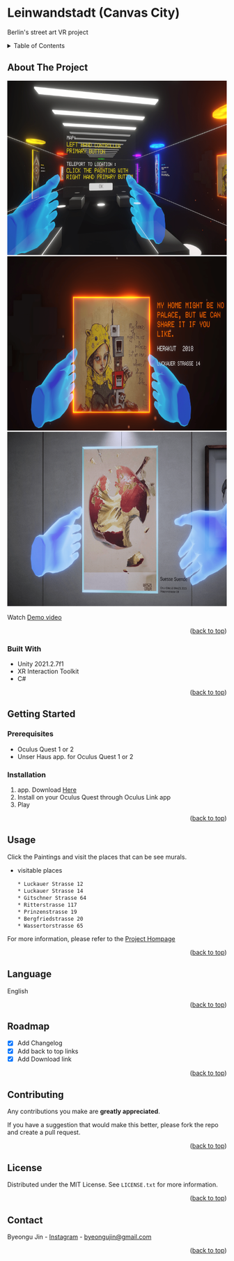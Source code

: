 # Leinwandstadt (Canvas City)
Berlin's street art VR project


<!-- TABLE OF CONTENTS -->
<details>
  <summary>Table of Contents</summary>
  <ol>
    <li>
      <a href="#about-the-project">About The Project</a>
      <ul>
        <li><a href="#built-with">Built With</a></li>
      </ul>
    </li>
    <li>
      <a href="#getting-started">Getting Started</a>
      <ul>
        <li><a href="#prerequisites">Prerequisites</a></li>
        <li><a href="#installation">Installation</a></li>
      </ul>
    </li>
    <li><a href="#usage">Usage</a></li>
    <li><a href="#language">Language</a></li>
    <li><a href="#roadmap">Roadmap</a></li>
    <li><a href="#contributing">Contributing</a></li>
    <li><a href="#license">License</a></li>
    <li><a href="#contact">Contact</a></li>
  </ol>
</details>



<!-- ABOUT THE PROJECT -->
## About The Project

<img src ="https://github.com/byeongujin/VR_Leinwandstadt/blob/main/images/screenshot1.png" width = "600" height = "400">
<img src ="https://github.com/byeongujin/VR_Leinwandstadt/blob/main/images/screenshot2.png" width = "600" height = "400">
<img src ="https://github.com/byeongujin/VR_Leinwandstadt/blob/main/images/screenshot3.png" width = "600" height = "400">

Watch [Demo video](https://drive.google.com/file/d/1SyA3gKRYGYjRJNVwU3CkfYQPkDdaM377/view?usp=sharing)

<p align="right">(<a href="#top">back to top</a>)</p>

### Built With

* Unity 2021.2.7f1
* XR Interaction Toolkit
* C#

<p align="right">(<a href="#top">back to top</a>)</p>



<!-- GETTING STARTED -->
## Getting Started

### Prerequisites

* Oculus Quest 1 or 2
* Unser Haus app. for Oculus Quest 1 or 2

### Installation

1. app. Download [Here](https://drive.google.com/file/d/1Pse4sHlVxt_u4ghdTgaeVe7KFlfUMy0X/view?usp=sharing)
2. Install on your Oculus Quest through Oculus Link app
3. Play

<p align="right">(<a href="#top">back to top</a>)</p>



<!-- USAGE EXAMPLES -->
## Usage
Click the Paintings and visit the places that can be see murals. 

* visitable places
  ```
  * Luckauer Strasse 12
  * Luckauer Strasse 14
  * Gitschner Strasse 64
  * Ritterstrasse 117
  * Prinzenstrasse 19
  * Bergfriedstrasse 20
  * Wassertorstrasse 65
  ```

For more information, please refer to the [Project Hompage](http://oktopusmagazine.com/vrproject)

<p align="right">(<a href="#top">back to top</a>)</p>



<!-- LANGUAGE -->
## Language
English

<p align="right">(<a href="#top">back to top</a>)</p>



<!-- ROADMAP -->
## Roadmap

- [x] Add Changelog
- [x] Add back to top links
- [x] Add Download link

<p align="right">(<a href="#top">back to top</a>)</p>



<!-- CONTRIBUTING -->
## Contributing

Any contributions you make are **greatly appreciated**.

If you have a suggestion that would make this better, please fork the repo and create a pull request. 

<p align="right">(<a href="#top">back to top</a>)</p>



<!-- LICENSE -->
## License

Distributed under the MIT License. See `LICENSE.txt` for more information.

<p align="right">(<a href="#top">back to top</a>)</p>



<!-- CONTACT -->
## Contact

Byeongu Jin - [Instagram](https://www.instagram.com/byeongujin427) - byeongujin@gmail.com

<p align="right">(<a href="#top">back to top</a>)</p>




